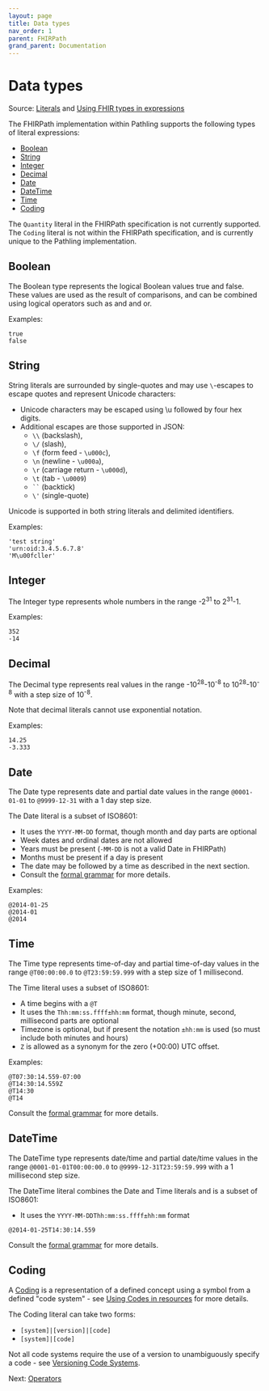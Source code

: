 ```yaml
---
layout: page
title: Data types
nav_order: 1
parent: FHIRPath
grand_parent: Documentation
---
```


# Data types

Source: [Literals](https://hl7.org/fhirpath/2018Sep/index.html#literals) and
[Using FHIR types in expressions](https://hl7.org/fhir/R4/fhirpath.html#types)

The FHIRPath implementation within Pathling supports the following types of
literal expressions:

- [Boolean](#boolean)
- [String](#string)
- [Integer](#integer)
- [Decimal](#decimal)
- [Date](#date)
- [DateTime](#datetime)
- [Time](#time)
- [Coding](#coding)

<div class="callout warning">The <code>Quantity</code> literal in the FHIRPath specification is not currently supported.</div>

<div class="callout warning">The <code>Coding</code> literal is not within the FHIRPath specification, and is currently unique to the Pathling implementation.</div>

## Boolean

The Boolean type represents the logical Boolean values true and false. These
values are used as the result of comparisons, and can be combined using logical
operators such as and and or.

Examples:

```
true
false
```

## String

String literals are surrounded by single-quotes and may use `\`-escapes to
escape quotes and represent Unicode characters:

- Unicode characters may be escaped using \u followed by four hex digits.
- Additional escapes are those supported in JSON:
  - `\\` (backslash),
  - `\/` (slash),
  - `\f` (form feed - `\u000c`),
  - `\n` (newline - `\u000a`),
  - `\r` (carriage return - `\u000d`),
  - `\t` (tab - `\u0009`)
  - <code>\``</code> (backtick)
  - `\'` (single-quote)

Unicode is supported in both string literals and delimited identifiers.

Examples:

```
'test string'
'urn:oid:3.4.5.6.7.8'
'M\u00fcller'
```

## Integer

The Integer type represents whole numbers in the range -2<sup>31</sup> to
2<sup>31</sup>-1.

Examples:

```
352
-14
```

## Decimal

The Decimal type represents real values in the range
-10<sup>28</sup>-10<sup>-8</sup> to 10<sup>28</sup>-10<sup>-8</sup> with a step
size of 10<sup>-8</sup>.

Note that decimal literals cannot use exponential notation.

Examples:

```
14.25
-3.333
```

## Date

The Date type represents date and partial date values in the range `@0001-01-01`
to `@9999-12-31` with a 1 day step size.

The Date literal is a subset of ISO8601:

- It uses the `YYYY-MM-DD` format, though month and day parts are optional
- Week dates and ordinal dates are not allowed
- Years must be present (`-MM-DD` is not a valid Date in FHIRPath)
- Months must be present if a day is present
- The date may be followed by a time as described in the next section.
- Consult the [formal grammar](https://hl7.org/fhirpath/2018Sep/grammar.html)
  for more details.

Examples:

```
@2014-01-25
@2014-01
@2014
```

## Time

The Time type represents time-of-day and partial time-of-day values in the range
`@T00:00:00.0` to `@T23:59:59.999` with a step size of 1 millisecond.

The Time literal uses a subset of ISO8601:

- A time begins with a `@T`
- It uses the `Thh:mm:ss.ffff±hh:mm` format, though minute, second, millisecond
  parts are optional
- Timezone is optional, but if present the notation `±hh:mm` is used (so must
  include both minutes and hours)
- `Z` is allowed as a synonym for the zero (+00:00) UTC offset.

Examples:

```
@T07:30:14.559-07:00
@T14:30:14.559Z
@T14:30
@T14
```

Consult the [formal grammar](https://hl7.org/fhirpath/2018Sep/grammar.html) for
more details.

## DateTime

The DateTime type represents date/time and partial date/time values in the range
`@0001-01-01T00:00:00.0` to `@9999-12-31T23:59:59.999` with a 1 millisecond step
size.

The DateTime literal combines the Date and Time literals and is a subset of
ISO8601:

- It uses the `YYYY-MM-DDThh:mm:ss.ffff±hh:mm` format

```
@2014-01-25T14:30:14.559
```

Consult the [formal grammar](https://hl7.org/fhirpath/2018Sep/grammar.html) for
more details.

## Coding

A [Coding](https://www.hl7.org/fhir/datatypes.html#Coding) is a representation
of a defined concept using a symbol from a defined "code system" - see
[Using Codes in resources](https://www.hl7.org/fhir/terminologies.html) for more
details.

The Coding literal can take two forms:

- `[system]|[version]|[code]`
- `[system]|[code]`

Not all code systems require the use of a version to unambiguously specify a
code - see
[Versioning Code Systems](https://www.hl7.org/fhir/codesystem.html#versioning).

Next: [Operators](./operators.html)
